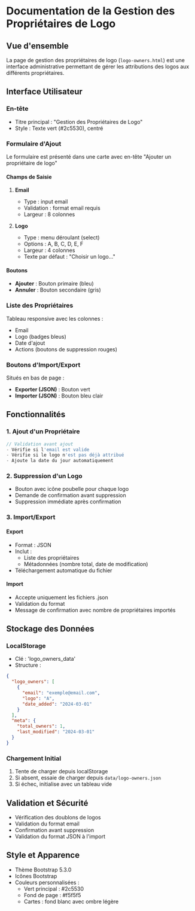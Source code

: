 # Documentation de la Gestion des Propriétaires de Logo

## Vue d'ensemble
La page de gestion des propriétaires de logo (`logo-owners.html`) est une interface administrative permettant de gérer les attributions des logos aux différents propriétaires.

## Interface Utilisateur

### En-tête
- Titre principal : "Gestion des Propriétaires de Logo"
- Style : Texte vert (#2c5530), centré

### Formulaire d'Ajout
Le formulaire est présenté dans une carte avec en-tête "Ajouter un propriétaire de logo"

#### Champs de Saisie
1. **Email**
   - Type : input email
   - Validation : format email requis
   - Largeur : 8 colonnes

2. **Logo**
   - Type : menu déroulant (select)
   - Options : A, B, C, D, E, F
   - Largeur : 4 colonnes
   - Texte par défaut : "Choisir un logo..."

#### Boutons
- **Ajouter** : Bouton primaire (bleu)
- **Annuler** : Bouton secondaire (gris)

### Liste des Propriétaires
Tableau responsive avec les colonnes :
- Email
- Logo (badges bleus)
- Date d'ajout
- Actions (boutons de suppression rouges)

### Boutons d'Import/Export
Situés en bas de page :
- **Exporter (JSON)** : Bouton vert
- **Importer (JSON)** : Bouton bleu clair

## Fonctionnalités

### 1. Ajout d'un Propriétaire
```javascript
// Validation avant ajout
- Vérifie si l'email est valide
- Vérifie si le logo n'est pas déjà attribué
- Ajoute la date du jour automatiquement
```

### 2. Suppression d'un Logo
- Bouton avec icône poubelle pour chaque logo
- Demande de confirmation avant suppression
- Suppression immédiate après confirmation

### 3. Import/Export
#### Export
- Format : JSON
- Inclut :
  - Liste des propriétaires
  - Métadonnées (nombre total, date de modification)
- Téléchargement automatique du fichier

#### Import
- Accepte uniquement les fichiers .json
- Validation du format
- Message de confirmation avec nombre de propriétaires importés

## Stockage des Données

### LocalStorage
- Clé : 'logo_owners_data'
- Structure :
```json
{
  "logo_owners": [
    {
      "email": "exemple@email.com",
      "logo": "A",
      "date_added": "2024-03-01"
    }
  ],
  "meta": {
    "total_owners": 1,
    "last_modified": "2024-03-01"
  }
}
```

### Chargement Initial
1. Tente de charger depuis localStorage
2. Si absent, essaie de charger depuis `data/logo-owners.json`
3. Si échec, initialise avec un tableau vide

## Validation et Sécurité
- Vérification des doublons de logos
- Validation du format email
- Confirmation avant suppression
- Validation du format JSON à l'import

## Style et Apparence
- Thème Bootstrap 5.3.0
- Icônes Bootstrap
- Couleurs personnalisées :
  - Vert principal : #2c5530
  - Fond de page : #f5f5f5
  - Cartes : fond blanc avec ombre légère 